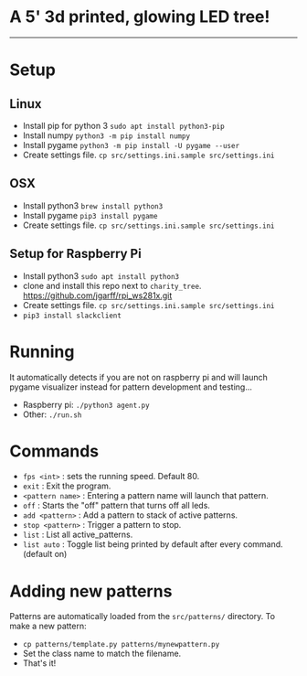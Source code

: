 # A 5' 3d printed, glowing LED tree!

-----------------------

# Setup

## Linux
- Install pip for python 3 `sudo apt install python3-pip`
- Install numpy `python3 -m pip install numpy`
- Install pygame `python3 -m pip install -U pygame --user`
- Create settings file. `cp src/settings.ini.sample src/settings.ini`

## OSX
- Install python3 `brew install python3`
- Install pygame `pip3 install pygame`
- Create settings file. `cp src/settings.ini.sample src/settings.ini`

## Setup for Raspberry Pi
- Install python3 `sudo apt install python3`
- clone and install this repo next to `charity_tree`. https://github.com/jgarff/rpi_ws281x.git
- Create settings file. `cp src/settings.ini.sample src/settings.ini`
- `pip3 install slackclient`


# Running
It automatically detects if you are not on raspberry pi and will launch
pygame visualizer instead for pattern development and testing...

- Raspberry pi: `./python3 agent.py`
- Other: `./run.sh`


# Commands
- `fps <int>` : sets the running speed. Default 80.
- `exit` : Exit the program.
- `<pattern name>` : Entering a pattern name will launch that pattern.
- `off` : Starts the "off" pattern that turns off all leds.
- `add <pattern>` : Add a pattern to stack of active patterns.
- `stop <pattern>` : Trigger a pattern to stop.
- `list` : List all active_patterns.
- `list auto` : Toggle list being printed by default after every command. (default on)


# Adding new patterns
Patterns are automatically loaded from the `src/patterns/` directory.
To make a new pattern:
- `cp patterns/template.py patterns/mynewpattern.py`
- Set the class name to match the filename.
- That's it!
